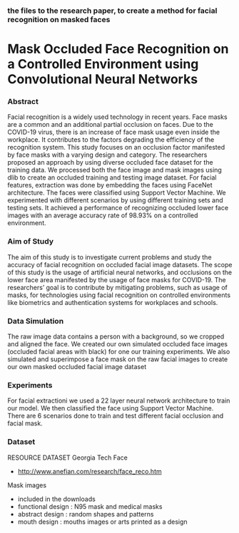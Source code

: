 ### the files to the research paper, to create a method for facial recognition on masked faces 

# Mask Occluded Face Recognition on a Controlled Environment using Convolutional Neural Networks

### Abstract
Facial recognition is a widely used technology in recent years. Face masks are a common and an additional partial occlusion on faces. Due to the COVID-19 virus, there is an increase of face mask usage even inside the workplace. It contributes to the factors degrading the efficiency of the recognition system. This study focuses on an occlusion factor manifested by face masks with a varying design and category. The researchers proposed an approach by using diverse occluded face dataset for the training data. We processed both the face image and mask images using dlib to create an occluded training and testing image dataset.  For facial features, extraction was done by embedding the faces using FaceNet architecture. The faces were classified using Support Vector Machine. We experimented with different scenarios by using different training sets and testing sets. It achieved a performance of recognizing occluded lower face images with an average accuracy rate of 98.93% on a controlled environment.

### Aim of Study
The aim of this study is to investigate current problems and study the accuracy of facial recognition on occluded facial image datasets. The scope of this study is the usage of artificial neural networks, and occlusions on the lower face area manifested by the usage of face masks for COVID-19. The researchers’ goal is to contribute by mitigating problems, such as usage of masks, for technologies using facial recognition on controlled environments like biometrics and authentication systems for workplaces and schools.

### Data Simulation
The raw image data contains a person with a background, so we cropped and aligned the face.
We created our own simulated occluded face images (occluded facial areas with black) for one our training experiments.
We also simulated and superimpose a face mask on the raw facial images to create our own masked occluded facial image dataset

### Experiments
For facial extractioni we used a 22 layer neural network architecture to train our model. 
We then classified the face using Support Vector Machine.
There are 6 scenarios done to train and test different facial occlusion and facial mask.

### Dataset
RESOURCE DATASET
Georgia Tech Face
- http://www.anefian.com/research/face_reco.htm

Mask images
- included in the downloads
- functional design : N95 mask and medical masks
- abstract design : random shapes and patterns
- mouth design : mouths images or arts printed as a design


